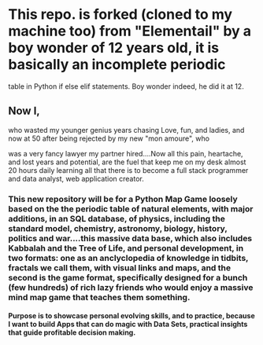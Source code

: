 #  This repo. is forked (cloned to my machine too) from "Elementail" by a boy wonder of 12 years old, it is basically an incomplete periodic 
   table in Python if else elif statements. Boy wonder indeed, he did it at 12. 
   
## Now I, 
  who wasted my younger genius years chasing Love, fun, and ladies, and now at 50 after being rejected by my new "mon amoure", who 
  
   was  a very fancy lawyer my 
  partner hired....Now all this pain, heartache, and lost years and potential, are the fuel that keep me on my desk 
   almost 20 hours daily learning all that there is to become a full stack programmer and data analyst, web 
   application creator. 
   
###   This new repository will be for a Python Map Game loosely based on the the periodic table of natural elements, with major additions, in an SQL database, of physics, including the standard model, chemistry, astronomy, biology, history, politics and war....this massive data base, which also includes Kabbalah and the Tree of Life, and personal development, in two formats: one as an anclyclopedia of knowledge in tidbits, fractals we call them, with visual links and maps, and the second is the game format, specifically designed for a bunch (few hundreds) of rich lazy friends who would enjoy a massive mind map game that teaches them something. 

####   Purpose is to showcase personal evolving skills, and to practice, because I want to build Apps that can do magic with Data Sets, practical insights that guide profitable decision making. 
